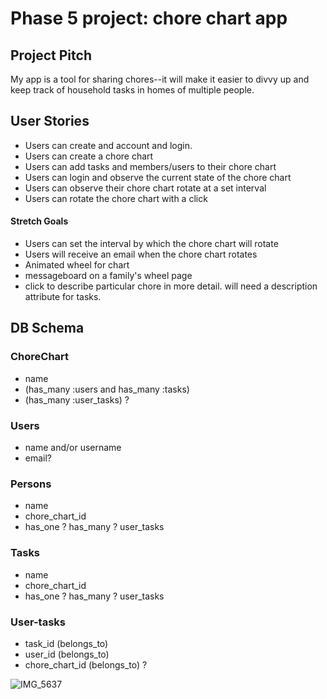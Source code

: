 # Phase 5 project: chore chart app

## Project Pitch

My app is a tool for sharing chores--it will make it easier to divvy up and keep track of household tasks in homes of multiple people.

## User Stories
- Users can create and account and login.
- Users can create a chore chart
- Users can add tasks and members/users to their chore chart
- Users can login and observe the current state of the chore chart
- Users can observe their chore chart rotate at a set interval
- Users can rotate the chore chart with a click
#### Stretch Goals
- Users can set the interval by which the chore chart will rotate
- Users will receive an email when the chore chart rotates
- Animated wheel for chart
- messageboard on a family's wheel page
- click to describe particular chore in more detail. will need a description attribute for tasks.

## DB Schema
### ChoreChart
- name
- (has_many :users and has_many :tasks)
- (has_many :user_tasks) ?

### Users
- name and/or username
- email?

### Persons
- name
- chore_chart_id
- has_one ? has_many ? user_tasks

### Tasks
- name
- chore_chart_id
- has_one ? has_many ? user_tasks

### User-tasks
- task_id (belongs_to)
- user_id (belongs_to)
- chore_chart_id (belongs_to) ?

![IMG_5637](https://user-images.githubusercontent.com/109716310/207115276-43138a59-b2c7-482a-bc2b-aba0b52369fe.jpg)
